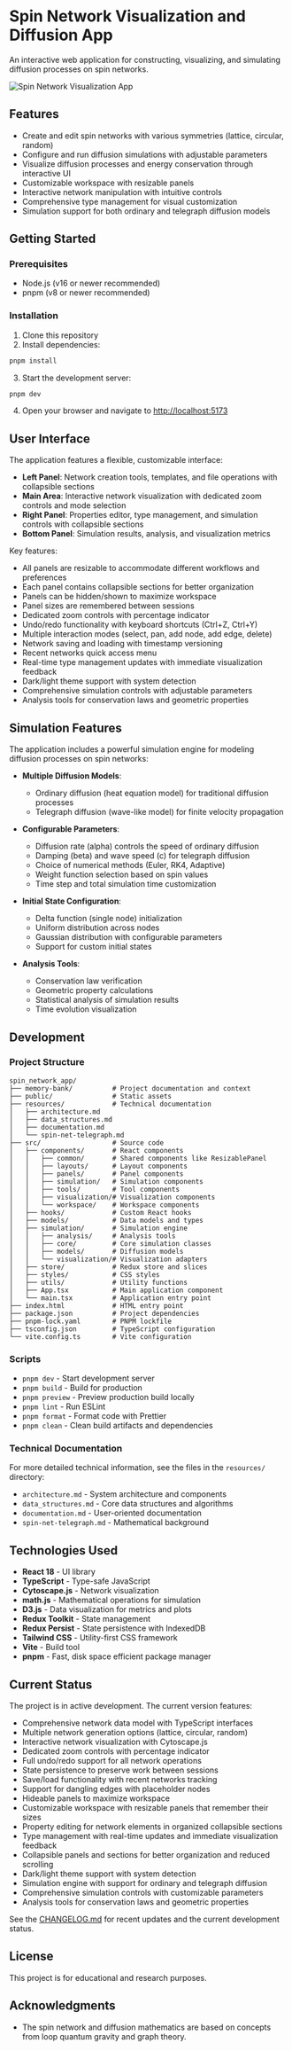 # Spin Network Visualization and Diffusion App

An interactive web application for constructing, visualizing, and simulating diffusion processes on spin networks.

![Spin Network Visualization App](public/spin-network-icon.svg)

## Features

- Create and edit spin networks with various symmetries (lattice, circular, random)
- Configure and run diffusion simulations with adjustable parameters
- Visualize diffusion processes and energy conservation through interactive UI
- Customizable workspace with resizable panels
- Interactive network manipulation with intuitive controls
- Comprehensive type management for visual customization
- Simulation support for both ordinary and telegraph diffusion models

## Getting Started

### Prerequisites

- Node.js (v16 or newer recommended)
- pnpm (v8 or newer recommended)

### Installation

1. Clone this repository
2. Install dependencies:

```bash
pnpm install
```

3. Start the development server:

```bash
pnpm dev
```

4. Open your browser and navigate to [http://localhost:5173](http://localhost:5173)

## User Interface

The application features a flexible, customizable interface:

- **Left Panel**: Network creation tools, templates, and file operations with collapsible sections
- **Main Area**: Interactive network visualization with dedicated zoom controls and mode selection
- **Right Panel**: Properties editor, type management, and simulation controls with collapsible sections
- **Bottom Panel**: Simulation results, analysis, and visualization metrics

Key features:
- All panels are resizable to accommodate different workflows and preferences
- Each panel contains collapsible sections for better organization
- Panels can be hidden/shown to maximize workspace
- Panel sizes are remembered between sessions
- Dedicated zoom controls with percentage indicator
- Undo/redo functionality with keyboard shortcuts (Ctrl+Z, Ctrl+Y)
- Multiple interaction modes (select, pan, add node, add edge, delete)
- Network saving and loading with timestamp versioning
- Recent networks quick access menu
- Real-time type management updates with immediate visualization feedback
- Dark/light theme support with system detection
- Comprehensive simulation controls with adjustable parameters
- Analysis tools for conservation laws and geometric properties

## Simulation Features

The application includes a powerful simulation engine for modeling diffusion processes on spin networks:

- **Multiple Diffusion Models**:
  - Ordinary diffusion (heat equation model) for traditional diffusion processes
  - Telegraph diffusion (wave-like model) for finite velocity propagation

- **Configurable Parameters**:
  - Diffusion rate (alpha) controls the speed of ordinary diffusion
  - Damping (beta) and wave speed (c) for telegraph diffusion
  - Choice of numerical methods (Euler, RK4, Adaptive)
  - Weight function selection based on spin values
  - Time step and total simulation time customization

- **Initial State Configuration**:
  - Delta function (single node) initialization
  - Uniform distribution across nodes
  - Gaussian distribution with configurable parameters
  - Support for custom initial states

- **Analysis Tools**:
  - Conservation law verification
  - Geometric property calculations
  - Statistical analysis of simulation results
  - Time evolution visualization

## Development

### Project Structure

```
spin_network_app/
├── memory-bank/          # Project documentation and context
├── public/               # Static assets
├── resources/            # Technical documentation
│   ├── architecture.md
│   ├── data_structures.md
│   ├── documentation.md
│   └── spin-net-telegraph.md
├── src/                  # Source code
│   ├── components/       # React components
│   │   ├── common/       # Shared components like ResizablePanel
│   │   ├── layouts/      # Layout components
│   │   ├── panels/       # Panel components
│   │   ├── simulation/   # Simulation components
│   │   ├── tools/        # Tool components
│   │   ├── visualization/# Visualization components
│   │   └── workspace/    # Workspace components
│   ├── hooks/            # Custom React hooks
│   ├── models/           # Data models and types
│   ├── simulation/       # Simulation engine
│   │   ├── analysis/     # Analysis tools
│   │   ├── core/         # Core simulation classes
│   │   ├── models/       # Diffusion models
│   │   └── visualization/# Visualization adapters
│   ├── store/            # Redux store and slices
│   ├── styles/           # CSS styles
│   ├── utils/            # Utility functions
│   ├── App.tsx           # Main application component
│   └── main.tsx          # Application entry point
├── index.html            # HTML entry point
├── package.json          # Project dependencies
├── pnpm-lock.yaml        # PNPM lockfile
├── tsconfig.json         # TypeScript configuration
└── vite.config.ts        # Vite configuration
```

### Scripts

- `pnpm dev` - Start development server
- `pnpm build` - Build for production
- `pnpm preview` - Preview production build locally
- `pnpm lint` - Run ESLint
- `pnpm format` - Format code with Prettier
- `pnpm clean` - Clean build artifacts and dependencies

### Technical Documentation

For more detailed technical information, see the files in the `resources/` directory:

- `architecture.md` - System architecture and components
- `data_structures.md` - Core data structures and algorithms
- `documentation.md` - User-oriented documentation
- `spin-net-telegraph.md` - Mathematical background

## Technologies Used

- **React 18** - UI library
- **TypeScript** - Type-safe JavaScript
- **Cytoscape.js** - Network visualization
- **math.js** - Mathematical operations for simulation
- **D3.js** - Data visualization for metrics and plots
- **Redux Toolkit** - State management
- **Redux Persist** - State persistence with IndexedDB
- **Tailwind CSS** - Utility-first CSS framework
- **Vite** - Build tool
- **pnpm** - Fast, disk space efficient package manager

## Current Status

The project is in active development. The current version features:
- Comprehensive network data model with TypeScript interfaces
- Multiple network generation options (lattice, circular, random)
- Interactive network visualization with Cytoscape.js
- Dedicated zoom controls with percentage indicator
- Full undo/redo support for all network operations
- State persistence to preserve work between sessions
- Save/load functionality with recent networks tracking
- Support for dangling edges with placeholder nodes
- Hideable panels to maximize workspace
- Customizable workspace with resizable panels that remember their sizes
- Property editing for network elements in organized collapsible sections
- Type management with real-time updates and immediate visualization feedback
- Collapsible panels and sections for better organization and reduced scrolling
- Dark/light theme support with system detection
- Simulation engine with support for ordinary and telegraph diffusion
- Comprehensive simulation controls with customizable parameters
- Analysis tools for conservation laws and geometric properties

See the [CHANGELOG.md](CHANGELOG.md) for recent updates and the current development status.

## License

This project is for educational and research purposes.

## Acknowledgments

- The spin network and diffusion mathematics are based on concepts from loop quantum gravity and graph theory.